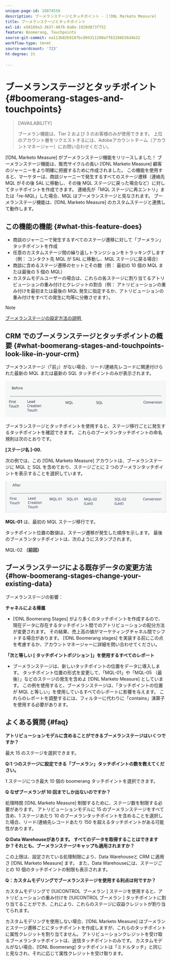 ```yaml
---
unique-page-id: 18874558
description: ブーメランステージとタッチポイント - [!DNL Marketo Measure]
title: ブーメランステージとタッチポイント
exl-id: e58169a3-3637-4878-8a0e-1920d873ff52
feature: Boomerang, Touchpoints
source-git-commit: ea113b02b910fbc894311200aff83286636d4b32
workflow-type: tm+mt
source-wordcount: '723'
ht-degree: 1%

---
```


# ブーメランステージとタッチポイント {#boomerang-stages-and-touchpoints}

>[!AVAILABILITY]
>
>ブーメラン機能は、Tier 2 および 3 のお客様のみが使用できます。 上位のアカウント層をリクエストするには、Adobeアカウントチーム（アカウントマネージャー）にお問い合わせください。

[!DNL Marketo Measure] がブーメランステージ機能をリリースしました！ ブーメランステージ機能は、販売サイクルの長い [!DNL Marketo Measure] 顧客のジャーニーをより明確に把握するために作成されました。 この機能を使用すると、マーケターは、商談ジャーニーで発生するすべてのステージ遷移（連絡先 MQL がその後 SAL に移動し、その後 MQL ステージに戻った場合など）に対してタッチポイントを作成できます。 連絡先が「MQL ステージに再エントリ」または「re-MQL」した場合、MQL はブーメランステージと見なされます。 ブーメランステージ機能は、[!DNL Marketo Measure] のカスタムステージと連携して動作します。

## この機能の機能 {#what-this-feature-does}

* 商談のジャーニーで発生するすべてのステージ遷移に対して「ブーメラン」タッチポイントを作成
* 任意のカスタムステージ間の繰り返しトランジションをトラッキングします（例： コンタクト先 MQL が SAL に移動し、MQL ステージに戻る場合）
* 商談に含めるステージ遷移のセットとその数（例： 最初の 10 個の MQL または最後の 5 個の MQL）
* カスタムモデルユーザーの場合は、これらの各ステージに割り当てるアトリビューションの重み付けとクレジットの割合（例： アトリビューションの重み付けを最初または最後の MQL 発生に指定するか、アトリビューションの重み付けをすべての発生に均等に分散させます）。

>[!NOTE]
>
>[&#x200B; ブーメランステージの設定方法の説明 &#x200B;](/help/advanced-marketo-measure-features/boomerang/setting-up-boomerang-stages.md)

## CRM でのブーメランステージとタッチポイントの概要 {#what-boomerang-stages-and-touchpoints-look-like-in-your-crm}

ブーメランステージ（「前」）がない場合、リード/連絡先レコードに関連付けられた最新の MQL または最新の SQL タッチポイントのみが表示されます。

![](assets/1.png)

ブーメランステージとタッチポイントを使用すると、ステージ移行ごとに発生するタッチポイントを確認できます。 これらのブーメランタッチポイントの命名規則は次のとおりです。

**[ステージ名 ]-00.**

次の例では、この [!DNL Marketo Measure] アカウントは、ブーメランステージに MQL と SQL を含めており、ステージごとに 2 つのブーメランタッチポイントを表示することを選択しています。

![](assets/2.png)

**MQL-01** は、最初の MQL ステージ移行です。

タッチポイント位置の数値は、ステージ遷移が発生した順序を示します。 最後のブーメランタッチポイントは、次のようにスタンプされます。

MQL-02 **（前回）**

## ブーメランステージによる既存データの変更方法 {#how-boomerang-stages-change-your-existing-data}

ブーメランステージの影響：

**チャネルによる帰属**

* [!DNL Boomerang Stages] がより多くのタッチポイントを作成するので、現在データに存在するタッチポイント間でのアトリビューションの配分方法が変更されます。 その結果、売上高の値がマーケティングチャネル間でシフトする場合があります。 [!DNL Boomerang stages] を実装する前にこの点を考慮するか、アカウントマネージャーに詳細を問い合わせてください。

**「次と等しい [ タッチポイントポジション ]」を使用するすべてのレポート**

* ブーメランステージは、新しいタッチポイントの位置をデータに導入します。 タッチポイント位置の形式を変更して、「MQL-01」や「MQL-05 （最後）」などのステージの発生を含めよ [!DNL Marketo Measure] としています。 この例を使用すると、ブーメランステージは、「タッチポイントの位置が MQL と等しい」を使用しているすべてのレポートに影響を与えます。 これらのレポートを調整するには、フィルターに代わりに「contains」演算子を使用する必要があります。

## よくある質問 {#faq}

**アトリビューションモデルに含めることができるブーメランステージはいくつですか？**

最大 15 のステージを選択できます。

**Q:1 つのステージに設定できる「ブーメラン」タッチポイントの数を教えてください。**

1 ステージにつき最大 10 個の boomerang タッチポイントを選択できます。

**Q なぜブーメランが 10 回までしか出ないのですか？**

処理時間 [!DNL Marketo Measure] 制御するために、ステージ数を制限する必要があります。 アトリビューションモデルに 15 のブーメランステージをすべて含め、1 ステージあたり 10 のブーメランタッチポイントを含めることを選択した場合、リード/連絡先レコードあたり 150 を超えるタッチポイントがある可能性があります。

**Q:Data Warehouseがあります。 すべてのデータを取得することはできますか？それとも、ブーメランステージキャップも適用されますか？**

この上限は、設定されている処理制限により、Data Warehouseと CRM に適用さ [!DNL Marketo Measure] ます。 また、Data Warehouseには、ステージごとの 10 個のタッチポイントの制限も表示されます。

**Q：カスタムモデリングでブーメランステージを使用する利点は何ですか？**

カスタムモデリングで [!UICONTROL &#x200B; ブーメラン &#x200B;] ステージを使用すると、アトリビューションの重み付けを [!UICONTROL &#x200B; ブーメラン &#x200B;] タッチポイントに割り当てることができ、これにより、これらのステージに収益クレジットが割り当てられます。

カスタムモデリングを使用しない場合、[!DNL Marketo Measure] はブーメランとステージ遷移ごとにタッチポイントを作成しますが、これらのタッチポイントに属性クレジットを割り当てません。 アトリビューションクレジットを受け取るブーメランタッチポイントは、送信タッチポイントのみです。 カスタムモデルがない場合、[!DNL Boomerang] タッチポイントは「ミドルタッチ」と同じと見なされ、それに応じて属性クレジットを受け取ります。

